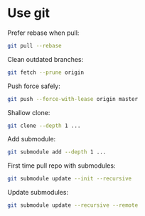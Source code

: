 # Use git

Prefer rebase when pull:

```sh
git pull --rebase
```

Clean outdated branches:

```sh
git fetch --prune origin
```

Push force safely:

```sh
git push --force-with-lease origin master
```

Shallow clone:

```sh
git clone --depth 1 ...
```

Add submodule:

```sh
git submodule add --depth 1 ...
```

First time pull repo with submodules:

```sh
git submodule update --init --recursive
```

Update submodules:

```sh
git submodule update --recursive --remote
```
